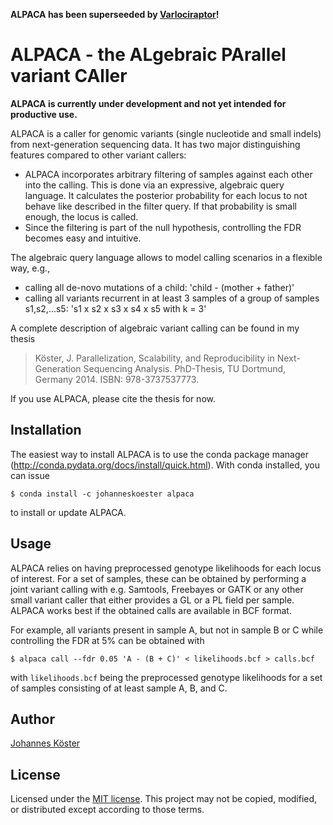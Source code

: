 **ALPACA has been superseeded by [Varlociraptor](https://varlociraptor.github.io)!**


# ALPACA - the ALgebraic PArallel variant CAller

**ALPACA is currently under development and not yet intended for productive use.**

ALPACA is a caller for genomic variants (single nucleotide and small indels) from next-generation sequencing data.
It has two major distinguishing features compared to other variant callers:

* ALPACA incorporates arbitrary filtering of samples against each other into the calling. This is done via an expressive, algebraic query language. It calculates the posterior probability for each locus to not behave like described in the filter query. If that probability is small enough, the locus is called.
* Since the filtering is part of the null hypothesis, controlling the FDR becomes easy and intuitive.

The algebraic query language allows to model calling scenarios in a flexible way, e.g.,

* calling all de-novo mutations of a child: 'child - (mother + father)'
* calling all variants recurrent in at least 3 samples of a group of samples s1,s2,...s5: 's1 x s2 x s3 x s4 x s5 with k = 3'

A complete description of algebraic variant calling can be found in my thesis

> Köster, J. Parallelization, Scalability, and Reproducibility in Next-Generation Sequencing Analysis. PhD-Thesis, TU Dortmund, Germany 2014. ISBN: 978-3737537773.

If you use ALPACA, please cite the thesis for now.

## Installation

The easiest way to install ALPACA is to use the conda package manager (http://conda.pydata.org/docs/install/quick.html). With conda installed, you can issue

    $ conda install -c johanneskoester alpaca

to install or update ALPACA.


## Usage

ALPACA relies on having preprocessed genotype likelihoods for each locus of interest.
For a set of samples, these can be obtained by performing a joint variant calling with e.g.
Samtools, Freebayes or GATK or any other small variant caller that either provides a GL or a
PL field per sample. ALPACA works best if the obtained calls are available in BCF format.

For example, all variants present in sample A, but not in sample B or C while controlling the FDR at 5% can be obtained with

    $ alpaca call --fdr 0.05 'A - (B + C)' < likelihoods.bcf > calls.bcf

with `likelihoods.bcf` being the preprocessed genotype likelihoods for a set of samples consisting of at least sample A, B, and C.

## Author

[Johannes Köster](https://github.com/johanneskoester)

## License

Licensed under the [MIT license](http://opensource.org/licenses/MIT). This project may not be copied, modified, or distributed except according to those terms.
